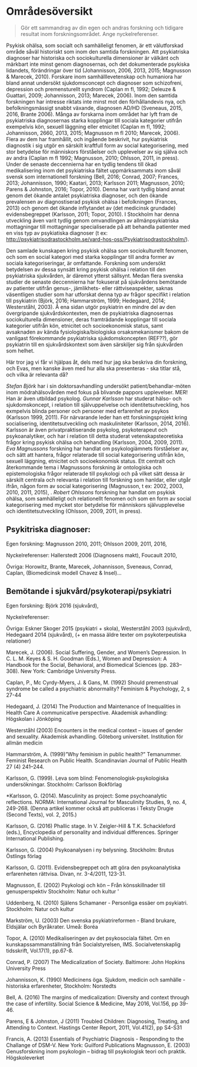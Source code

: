 # Områdesöversikt 

> Gör ett sammandrag av din egen och andras forskning och tidigare resultat inom forskningsområdet. Ange nyckelreferenser.

Psykisk ohälsa, som socialt och samhälleligt fenomen, är ett välutforskad område såväl historiskt som inom den samtida forskningen. Att psykiatriska diagnoser har historiska och sociokulturella dimensioner är välkänt och märkbart inte minst genom diagnosernas, och det dokumenterade psykiska lidandets, förändringar över tid (Johannisson, 2006, 2013, 2015; Magnusson & Marecek, 2010). Forskare inom samhälllevetenskap och humaniora har bland annat undersökt sjukdomsconcept och diagnoser som schizofreni, depression och premensturellt syndrom (Caplan m fl, 1992; Deleuze & Guattari, 2009; Johannisson, 2013; Marecek, 2006). Inom den samtida forskningen har intresse riktats inte minst mot den förhållandevis nya, och befolkningsmässigt snabbt växande, diagnosen AD/HD (Sveneaus, 2015, 2016, Brante 2006). Många av forskarna inom området har lyft fram de psykiatriska diagnosernas starka kopplingar till sociala kategorier utifrån exempelvis kön, sexuell läggning eller etnicitet (Caplan m fl, 1992; Johannisson, 2660, 2013, 2015; Magnusson m fl 2010; Marecek, 2006). Flera av dem har framhållit, och ingående beskrivit, hur psykiatrisk diagnostik i sig utgör en särskilt kraftfull form av social kategorisering, med stor betydelse för människors förståelser och upplevelser av sig själva och av andra (Caplan m fl 1992; Magnusson, 2010; Ohlsson, 2011, in press). Under de senaste deccennierna har en tydlig tendens till ökad medikalisering inom det psykiatriska fältet uppmärksammats inom såväl svensk som internationell forskning  (Bell, 2016; Conrad, 2007; Frances, 2013; Johannisson, 1990; Kaatari, 2013; Karlsson 2011; Magnusson, 2010; Parens & Johnston, 2016; Topor, 2010). Denna har varit tydlig bland annat genom det ökande antalet psykiatriska diagnoser, och den ökande prevalensen av diagnostiserad psykisk ohälsa i befolkningen (Frances, 2013) och genom det ökande inflytandet av (det medicinsk grundade) evidensbegreppet (Karlsson, 2011; Topor, 2010). I Stockholm har denna utveckling även varit tydlig genom omvandlingen av allmänpsykiatriska mottagningar till mottagningar specialiserade på att behandla patienter med en viss typ av psykiatiska diagnoser (t ex: http://psykiatrisodrastockholm.se/vard-hos-oss/Psykiatrisodrastockholm/). 


Den samlade kunskapen kring psykisk ohälsa som sociokulturellt fenomen, och som en social kategori med starka kopplingar till andra former av sociala kategoriseringar, är omfattande. Forskning som undersökt betydelsen av dessa synsätt kring psykisk ohälsa i relation till den psykiatriska sjukvården, är däremot ytterst sällsynt. Medan flera svenska studier de senaste deccennierna har fokuserat på sjukvårdens bemötande av patienter utifrån genus-, jämlikhets- eller rättviseaspekter, saknas väsentligen studier som har utforskat denna typ av frågor specifikt i relation till psykiatrin (Björk, 2016; Hammarström, 1999; Hedegaard, 2014; Westerståhl, 2003). Å ena sidan utgör psykiatrin en mindre del av den övergripande sjukvårdskontexten, men de psykiatriska diagnosernas sociokulturella dimensioner, deras framträdande kopplingar till sociala kategorier utifrån kön, etnicitet och socioekonomisk status, samt avsaknaden av kända fysiologiska/biologiska orsaksmekanismer bakom de vanligast förekommande psykiatriska sjukdomskoncepten (REF??), gör psykiatrin till en sjukvårdskontext som även särskiljer sig från sjukvården som helhet. 

Här tror jag vi får vi hjälpas åt, dels med hur jag ska beskriva din forskning, och Evas, men kanske även med hur alla ska presenteras - ska titlar stå, och vilka är relevanta då?

*Stefan Björk* har i sin doktorsavhandling undersökt patient/behandlar-möten inom mödrahälsovården med fokus på blivande pappors upplevelser. MER! Han är även utbildad psykolog. *Gunnar Karlsson* har studerat hälso- och sjukdomskoncept, i relation till självuppelvelse och identitetsutveckling, hos exmpelvis blinda personer och personer med erfarenhet av psykos (Karlsson 1999, 2011). För närvarande leder han ett forskningsprojekt kring socialisering, identitetsutveckling och maskuliniteter (Karlsson, 2014, 2016). Karlsson är även privatpraktiserande psykolog, psykoterapeut och psykoanalytiker, och har i relation till detta studerat vetenskapsteoretiska frågor kring psykisk ohälsa och behandling (Karlsson, 2004, 2009, 2011). *Eva Magnussons* forskning har handlat om psykologiämnets förståelser av, och sätt att hantera, frågor relaterade till social kategorisering utifrån kön, sexuell läggning, etnicitet och socioekonomisk status. Ett centralt och återkommande tema i Magnussons forskning är ontologiska och epistemologiska frågor relaterade till psykologi och på vilket sätt dessa är särskilt centrala och relevanta i relation till forskning som hanldar, eller utgår ifrån, någon form av social kategorisering (Magnusson, t ex: 2002, 2003, 2010, 2011, 2015), . *Robert Ohlssons* forskning har handlat om psykisk ohälsa, som samhälleligt och relationellt fenomen och som en form av social kategorisering med mycket stor betydelse för människors självupplevelse och identitetsutveckling (Ohlsson, 2009, 2011, in press). 






## Psykitriska diagnoser:
Egen forskning: Magnusson 2010, 2011; Ohlsson 2009, 2011, 2016, 

Nyckelreferenser: Hallerstedt 2006 (Diagnosens makt), Foucault 2010, 

Övriga: Horowitz, Brante, Marecek, Johannisson, Sveneaus, Conrad, Caplan, (Biomedicinsk modell Chavez & Insel)...

## Bemötande i sjukvård/psykoterapi/psykiatri
Egen forskning: Björk 2016 (sjukvård), 

Nyckelreferenser: 

Övriga: Eskner Skoger 2015 (psykiatri + skola), Westerståhl 2003 (sjukvård), Hedegaard 2014 (sjukvård), (+ en massa äldre texter om psykoterpeutiska relationer) 

Marecek, J. (2006). Social Suffering, Gender, and Women’s Depression. In C. L. M. Keyes & S. H. Goodman (Eds.), Women and Depression: A Handbook for the Social, Behavioral, and Biomedical Sciences (pp. 283–308). New York: Cambridge University Press.

Caplan, P., Mc Cyrdy-Myers, J. & Gans, M. (1992) Should premenstrual syndrome be called a psychiatric abnormality? Feminism & Psychology, 2, s 27-44

Hedegaard, J. (2014) The Production and Maintenance of Inequalities in Health Care A communicative perspective. Akademisk avhandling: Högskolan i Jönköping

Westerståhl (2003) Encounters in the medical context – issues of gender and sexuality. Akademisk avhandling. Göteborg universitet. Institution för allmän medicin

Hammarström, A. (1999)”Why feminism in public health?” Temanummer. Feminist Research on Public Health. Scandinavian Journal of Public Health 27 (4) 241–244. 

Karlsson, G. (1999). Leva som blind: Fenomenologisk-psykologiska undersökningar. Stockholm: Carlsson Bokförlag

*Karlsson, G. (2014). Masculinity as project: Some psychoanalytic reflections. NORMA: International Journal for Masculinity Studies, 9, no. 4, 249-268. (Denna artikel kommer också att publiceras i Teksty Drugie (Second Texts), vol. 2, 2015.)

Karlsson, G. (2016) Phallic stage. In V. Zeigler-Hill & T.K. Schackleford (eds.), Encyclopedia of personality and individual differences. Springer International Publishing. 

Karlsson, G. (2004) Psykoanalysen i ny belysning. Stockholm: Brutus Östlings förlag

Karlsson, G. (2011). Evidensbegreppet och att göra den psykoanalytiska erfarenheten rättvisa. Divan, nr. 3-4/2011, 123-31.

Magnusson, E. (2002) Psykologi och kön – Från könsskillnader till genusperspektiv Stockholm: Natur och kultur '

Uddenberg, N. (2010) Själens Schamaner - Personliga essäer om psykiatri. Stockholm: Natur och kultur

Markström, U. (2003) Den svenska psykiatrireformen - Bland brukare, Eldsjälar och Byråkrater. Umeå: Boréa

Topor, A. (2010) Medikaliseringen av det psykosociala fältet. Om en kunskapssammanställning från Socialstyrelsen, IMS. Socialvetenskaplig tidsskrift, Vol.17(1), pp.67-8.

Conrad, P. (2007) The Medicalization of Society. Baltimore: John Hopkins University Press

Johannisson, K. (1990) Medicinens öga. Sjukdom, medicin och samhälle - historiska erfarenheter, Stockholm: Norstedts

Bell, A. (2016) The margins of medicalization: Diversity and context through the case of infertility. Social Science & Medicine, May 2016, Vol.156, pp 39-46.

Parens, E & Johnston, J (2011) Troubled Children: Diagnosing, Treating, and Attending to Context. Hastings Center Report, 2011, Vol.41(2), pp S4-S31

Francis, A. (2013) Essentials of Psychiatric Diagnosis - Responding to the Challange of DSM-V. New York: Guilford Publications
Magnusson, E. (2003) Genusforskning inom psykologin – bidrag till psykologisk teori och praktik. Högskoleverket

